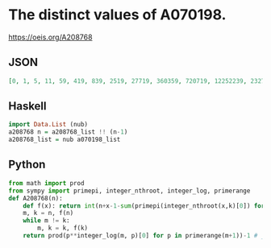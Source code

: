 # The distinct values of A070198\.
https://oeis.org/A208768
## JSON
```JSON
[0, 1, 5, 11, 59, 419, 839, 2519, 27719, 360359, 720719, 12252239, 232792559, 5354228879, 26771144399, 80313433199, 2329089562799, 72201776446799, 144403552893599, 5342931457063199, 219060189739591199, 9419588158802421599, 442720643463713815199]
```
## Haskell
```Haskell
import Data.List (nub)
a208768 n = a208768_list !! (n-1)
a208768_list = nub a070198_list
```
## Python
```Python
from math import prod
from sympy import primepi, integer_nthroot, integer_log, primerange
def A208768(n):
    def f(x): return int(n+x-1-sum(primepi(integer_nthroot(x,k)[0]) for k in range(1,x.bit_length())))
    m, k = n, f(n)
    while m != k:
        m, k = k, f(k)
    return prod(p**integer_log(m, p)[0] for p in primerange(m+1))-1 # _Chai Wah Wu_, Aug 15 2024
```
